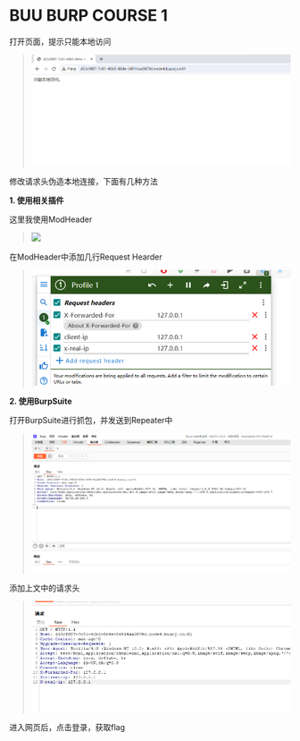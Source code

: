 # BUU BURP COURSE 1

打开页面，提示只能本地访问

> <img src="https://github.com/Ki1z/CTF/blob/main/IMG/UU[QZC(PM1B$]M`2ZZGON0Q.png?raw=true">

修改请求头伪造本地连接，下面有几种方法

**1. 使用相关插件**

这里我使用ModHeader

> <img src="https://github.com/Ki1z/CTF/blob/main/IMG/)@~HSB`3L1%6ZFUUZ`]KU7B.png?raw=true">

在ModHeader中添加几行Request Hearder

> <img src="https://github.com/Ki1z/CTF/blob/main/IMG/1.png?raw=true">

**2. 使用BurpSuite**

打开BurpSuite进行抓包，并发送到Repeater中

> <img src="https://github.com/Ki1z/CTF/blob/main/IMG/9T~WF7T[TL@TXA(}SZN$XAG.png?raw=true">

添加上文中的请求头

> <img src="https://github.com/Ki1z/CTF/blob/main/IMG/WM9%7`DLE2V)P%R1VR1{JRA.png?raw=true">

进入网页后，点击登录，获取flag